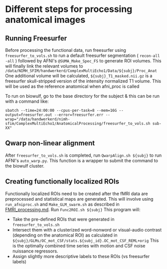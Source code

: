 # Different steps for processing anatomical images

## Running Freesurfer

Before processing the functional data, run freesurfer using `freesurfer_to_vols.sh` to run a default freesurfer segmentation ( `recon-all -all` )
followed by AFNI's `@SUMA_Make_Spec_FS` to generate ROI volumes. This will finally link the relevant volumes
to `/data/NIMH_SFIM/handwerkerd/ComplexMultiEcho1/Data/${subj}/Proc_Anat`
One additional volume will be calculated, `${subj}_T1_masked.nii.gz` is a freesurfer skull-stripped
version of the intensity normalized T1 volume. This will be used as the reference anatomical
when afni_proc is called

To run on biowulf, go to the base directory for the subject & this can be run with a command like:

`sbatch --time=24:00:00 --cpus-per-task=8 --mem=16G --output=freesurfer.out --error=freesurfer.err --wrap="/data/handwerkerd/nimh-sfim/ComplexMultiEcho1/AnatomicalProcessing/freesurfer_to_vols.sh sub-XX"`

## Qwarp non-linear alignment

After `freesurfer_to_vols.sh` is completed, run `QwarpAlign.sh ${subj}` to run AFNI's `auto_warp.py`. This function is a wrapper to submit the command to the biowulf cluster.

## Creating functionally localized ROIs

Functionally localized ROIs need to be created after the fMRI data are preprocessed and statistical maps
are generated. This will involve using `run_afniproc.sh` and `Make_GLM_swarm.sh` as described in
[FMRI_processing.md](../FMRI_processing/FMRI_processing.md).
Run `Func2ROI.sh ${subj}` This program will:

- Take the pre-defined ROIs that were generated in `freesurfer_to_vols.sh`
- Intersect them with a clusterized word-nonword or visual-audio contrast (depending on the anatomical ROI)
  as calculated in `${subj}/GLMs/OC_mot_CSF/stats.${subj_id}.OC_mot_CSF_REML+orig` This is the optimally combined
  time series with motion and CSF noise nuissance regressors.
- Assign slightly more descriptive labels to these ROIs (vs freesurfer labels)
